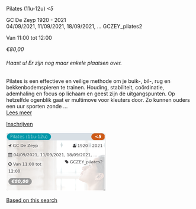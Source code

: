Pilates (11u-12u) *<5*

GC De Zeyp 1920 - 2021  
04/09/2021, 11/09/2021, 18/09/2021, ... GCZEY\_pilates2  

Van 11:00 tot 12:00

*€80,00*

  

###### *Haast u! Er zijn nog maar enkele plaatsen over.*

  

Pilates is een effectieve en veilige methode om je buik-, bil-, rug en bekkenbodemspieren te trainen. Houding, stabiliteit, coördinatie, ademhaling en focus op lichaam en geest zijn de uitgangspunten. Op hetzelfde ogenblik gaat er multimove voor kleuters door. Zo kunnen ouders een uur sporten zonde ...  
[Lees meer](https://tickets.vgc.be/activity/subscribe/GCZEY_pilates2)

[Inschrijven](https://tickets.vgc.be/activity/subscribe/GCZEY_pilates2)

![](64098.png)

[Based on this search](https://tickets.vgc.be/activity/index?&vrijeplaatsen=1&Age%5B%5D=3%2C4&entity=276)